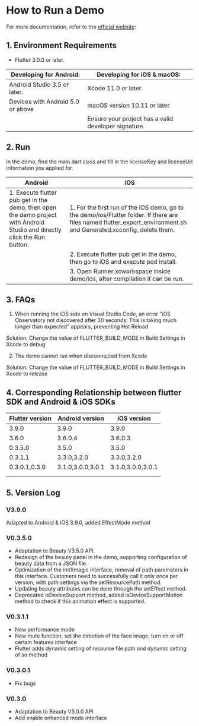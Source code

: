 # How to Run a Demo



For more documentation, refer to the [official website](https://www.tencentcloud.com/document/product/1143):

## 1. Environment Requirements

- Flutter 3.0.0 or later.

| Developing for Android:            | Developing for iOS & macOS:            |
| ---------------------------------- | -------------------------------------- |
| Android Studio 3.5 or later.      | Xcode 11.0 or later.                 |
| Devices with Android 5.0 or above | macOS version 10.11 or later         |
|                                    | Ensure your project has a valid developer signature. |

## 2. Run

   In the demo, find the main.dart class and fill in the licenseKey and licenseUrl information you applied for.

| Android                                                      | iOS                                                          |
| ------------------------------------------------------------ | ------------------------------------------------------------ |
| 1. Execute flutter pub get in the demo, then open the demo project with Android Studio and directly click the Run button. | 1. For the first run of the iOS demo, go to the demo/ios/Flutter folder. If there are files named flutter_export_environment.sh and Generated.xcconfig, delete them. |
|                                                              | 2. Execute flutter pub get in the demo, then go to iOS and execute pod install. |
|                                                              | 3. Open Runner.xcworkspace inside demo/ios, after compilation it can be run. |

## 3. **FAQs**

1. When running the iOS side on Visual Studio Code, an error "iOS Observatory not discovered after 30 seconds. This is taking much longer than expected" appears, preventing Hot Reload

Solution: Change the value of FLUTTER_BUILD_MODE in Build Settings in Xcode to debug

2. The demo cannot run when disconnected from Xcode

Solution: Change the value of FLUTTER_BUILD_MODE in Build Settings in Xcode to release

## 4. Corresponding Relationship between flutter SDK and Android & iOS SDKs

| Flutter version   | Android version        | iOS version             |
| -------------- | ------------------- | ------------------- |
| 3.9.0 | 3.9.0 | 3.9.0 |
| 3.6.0        | 3.6.0.4               | 3.6.0.3               |
| 0.3.5.0        | 3.5.0               | 3.5.0               |
| 0.3.1.1        | 3.3.0,3.2.0        | 3.3.0,3.2.0        |
| 0.3.0.1,0.3.0 | 3.1.0,3.0.0,3.0.1 | 3.1.0,3.0.0,3.0.1 |
|                |                     |                     |
|                |                     |                     |

## 5. Version Log

### V3.9.0

Adapted to Android & iOS 3.9.0, added EffectMode method

### V0.3.5.0

- Adaptation to Beauty V3.5.0 API.
- Redesign of the beauty panel in the demo, supporting configuration of beauty data from a JSON file.
- Optimization of the initXmagic interface, removal of path parameters in this interface. Customers need to successfully call it only once per version, with path settings via the setResourcePath method.
- Updating beauty attributes can be done through the setEffect method.
- Deprecated isDeviceSupport method, added isDeviceSupportMotion method to check if this animation effect is supported.

### V0.3.1.1

- New performance mode
- New mute function, set the direction of the face image, turn on or off certain features interface
- Flutter adds dynamic setting of resource file path and dynamic setting of so method

### V0.3.0.1

- Fix bugs

### V0.3.0

- Adaptation to Beauty V3.0.0 API
- Add enable enhanced mode interface

